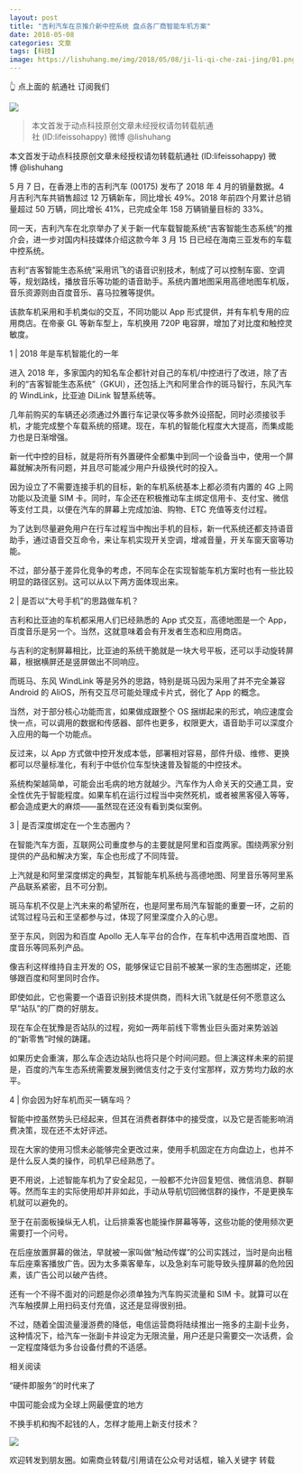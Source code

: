 ```yaml
---
layout: post
title: "吉利汽车在京推介新中控系统 盘点各厂商智能车机方案"
date: 2018-05-08
categories: 文章
tags: [科技]
image: https://lishuhang.me/img/2018/05/08/ji-li-qi-che-zai-jing/01.png
---
```


👆 点上面的 航通社 订阅我们

![](https://mmbiz.qpic.cn/mmbiz_png/AdRKyBVLoHIj00L8UfIEMpb7YHIgwsXbnSviaWEzpEWXeqbO1qfoDTXA4ic3A0GUQM3XSZricGVVM6RZLtBk6SJxg/640?wx_fmt=png)

> 本文首发于动点科技原创文章未经授权请勿转载航通社 (ID:lifeissohappy) 微博 @lishuhang

本文首发于动点科技原创文章未经授权请勿转载航通社 (ID:lifeissohappy) 微博 @lishuhang

5 月 7 日，在香港上市的吉利汽车 (00175) 发布了 2018 年 4 月的销量数据。4 月吉利汽车共销售超过 12 万辆新车，同比增长 49%。2018 年前四个月累计总销量超过 50 万辆，同比增长 41%，已完成全年 158 万辆销量目标的 33%。

同一天，吉利汽车在北京举办了关于新一代车载智能系统“吉客智能生态系统”的推介会，进一步对国内科技媒体介绍这款今年 3 月 15 日已经在海南三亚发布的车载中控系统。

吉利“吉客智能生态系统”采用讯飞的语音识别技术，制成了可以控制车窗、空调等，规划路线，播放音乐等功能的语音助手。系统内置地图采用高德地图车机版，音乐资源则由百度音乐、喜马拉雅等提供。

该款车机采用和手机类似的交互，不同功能以 App 形式提供，并有车机专用的应用商店。在帝豪 GL 等新车型上，车机换用 720P 电容屏，增加了对比度和触控灵敏度。

1 | 2018 年是车机智能化的一年

进入 2018 年，多家国内的知名车企都针对自己的车机/中控进行了改进，除了吉利的“吉客智能生态系统”（GKUI），还包括上汽和阿里合作的斑马智行，东风汽车的 WindLink，比亚迪 DiLink 智慧系统等。

几年前购买的车辆还必须通过外置行车记录仪等多款外设搭配，同时必须接驳手机，才能完成整个车载系统的搭建。现在，车机的智能化程度大大提高，而集成能力也是日渐增强。

新一代中控的目标，就是将所有外置硬件全都集中到同一个设备当中，使用一个屏幕就解决所有问题，并且尽可能减少用户升级换代时的投入。

因为设立了不需要连接手机的目标，新的车机系统基本上都必须有内置的 4G 上网功能以及流量 SIM 卡。同时，车企还在积极推动车主绑定信用卡、支付宝、微信等支付工具，以便在汽车的屏幕上完成加油、购物、ETC 充值等支付过程。

为了达到尽量避免用户在行车过程当中掏出手机的目标，新一代系统还都支持语音助手，通过语音交互命令，来让车机实现开关空调，增减音量，开关车窗天窗等功能。

不过，部分基于差异化竞争的考虑，不同车企在实现智能车机方案时也有一些比较明显的路径区别。这可以从以下两方面体现出来。

2 | 是否以“大号手机”的思路做车机？

吉利和比亚迪的车机都采用人们已经熟悉的 App 式交互，高德地图是一个 App，百度音乐是另一个。当然，这就意味着会有开发者生态和应用商店。

与吉利的定制屏幕相比，比亚迪的系统干脆就是一块大号平板，还可以手动旋转屏幕，根据横屏还是竖屏做出不同响应。

而斑马、东风 WindLink 等是另外的思路，特别是斑马因为采用了并不完全兼容 Android 的 AliOS，所有交互尽可能处理成卡片式，弱化了 App 的概念。

当然，对于部分核心功能而言，如果做成跟整个 OS 捆绑起来的形式，响应速度会快一点，可以调用的数据和传感器、部件也更多，权限更大，语音助手可以深度介入应用的每一个功能点。

反过来，以 App 方式做中控开发成本低，部署相对容易，部件升级、维修、更换都可以尽量标准化，有利于中低价位车型快速普及智能的中控技术。

系统构架越简单，可能会出毛病的地方就越少。汽车作为人命关天的交通工具，安全性优先于智能程度。如果车机在运行过程当中突然死机，或者被黑客侵入等等，都会造成更大的麻烦——虽然现在还没有看到类似案例。

3 | 是否深度绑定在一个生态圈内？

在智能汽车方面，互联网公司重度参与的主要就是阿里和百度两家。围绕两家分别提供的产品和解决方案，车企也形成了不同阵营。

上汽就是和阿里深度绑定的典型，其智能车机系统与高德地图、阿里音乐等阿里系产品联系紧密，且不可分割。

斑马车机不仅是上汽未来的希望所在，也是阿里布局汽车智能的重要一环，之前的试驾过程马云和王坚都参与过，体现了阿里深度介入的心思。

至于东风，则因为和百度 Apollo 无人车平台的合作，在车机中选用百度地图、百度音乐等同系列产品。

像吉利这样维持自主开发的 OS，能够保证它目前不被某一家的生态圈绑定，还能够跟百度和阿里同时合作。

即使如此，它也需要一个语音识别技术提供商，而科大讯飞就是任何不愿意这么早“站队”的厂商的好朋友。

现在车企在犹豫是否站队的过程，宛如一两年前线下零售业巨头面对来势汹汹的“新零售”时候的踌躇。

如果历史会重演，那么车企选边站队也将只是个时间问题。但上演这样未来的前提是，百度的汽车生态系统需要发展到微信支付之于支付宝那样，双方势均力敌的水平。

4 | 你会因为好车机而买一辆车吗？

智能中控虽然势头已经起来，但其在消费者群体中的接受度，以及它是否能影响消费决策，现在还不太好评述。

现在大家的使用习惯未必能够完全更改过来，使用手机固定在方向盘边上，也并不是什么反人类的操作，司机早已经熟悉了。

更不用说，上述智能车机为了安全起见，一般都不允许回复短信、微信消息、群聊等。然而车主的实际使用却并非如此，手动从导航切回微信群的操作，不是更换车机就可以避免的。

至于在前面板操纵无人机，让后排乘客也能操作屏幕等等，这些功能的使用频次更需要打一个问号。

在后座放置屏幕的做法，早就被一家叫做“触动传媒”的公司实践过，当时是向出租车后座乘客播放广告。因为太多乘客晕车，以及急刹车可能导致头撞屏幕的危险因素，该广告公司以破产告终。

还有一个不得不面对的问题是你必须单独为汽车购买流量和 SIM 卡。就算可以在汽车触摸屏上用扫码支付充值，这还是显得很别扭。

不过，随着全国流量漫游费的降低，电信运营商将陆续推出一拖多的主副卡业务，这种情况下，给汽车一张副卡并设定为无限流量，用户还是只需要交一次话费，会一定程度降低为多台设备付费的不适感。

相关阅读

“硬件即服务”的时代来了

中国可能会成为全球上网最便宜的地方

不换手机和掏不起钱的人，怎样才能用上新支付技术？

![](https://lishuhang.me/img/2018/05/08/ji-li-qi-che-zai-jing/01.png)

欢迎转发到朋友圈。如需商业转载/引用请在公众号对话框，输入关键字 转载